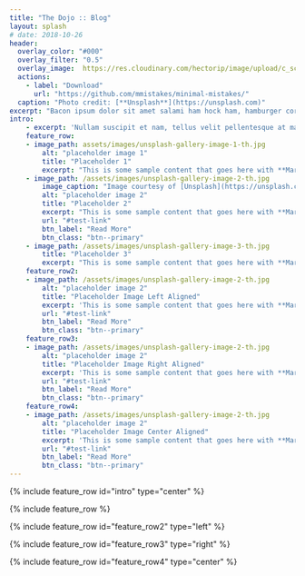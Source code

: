 ```yaml
---
title: "The Dojo :: Blog"
layout: splash
# date: 2018-10-26
header:
  overlay_color: "#000"
  overlay_filter: "0.5"
  overlay_image:  https://res.cloudinary.com/hectorip/image/upload/c_scale,w_1200/v1539415848/markus-spiske-666904-unsplash_y4hjex.jpg
  actions:
    - label: "Download"
      url: "https://github.com/mmistakes/minimal-mistakes/"
  caption: "Photo credit: [**Unsplash**](https://unsplash.com)"
excerpt: "Bacon ipsum dolor sit amet salami ham hock ham, hamburger corned beef short ribs kielbasa biltong t-bone drumstick tri-tip tail sirloin pork chop."
intro:
    - excerpt: 'Nullam suscipit et nam, tellus velit pellentesque at malesuada, enim eaque. Quis nulla, netus tempor in diam gravida tincidunt, *proin faucibus* voluptate felis id sollicitudin. Centered with `type="center"`'
    feature_row:
    - image_path: assets/images/unsplash-gallery-image-1-th.jpg
        alt: "placeholder image 1"
        title: "Placeholder 1"
        excerpt: "This is some sample content that goes here with **Markdown** formatting."
    - image_path: /assets/images/unsplash-gallery-image-2-th.jpg
        image_caption: "Image courtesy of [Unsplash](https://unsplash.com/)"
        alt: "placeholder image 2"
        title: "Placeholder 2"
        excerpt: "This is some sample content that goes here with **Markdown** formatting."
        url: "#test-link"
        btn_label: "Read More"
        btn_class: "btn--primary"
    - image_path: /assets/images/unsplash-gallery-image-3-th.jpg
        title: "Placeholder 3"
        excerpt: "This is some sample content that goes here with **Markdown** formatting."
    feature_row2:
    - image_path: /assets/images/unsplash-gallery-image-2-th.jpg
        alt: "placeholder image 2"
        title: "Placeholder Image Left Aligned"
        excerpt: 'This is some sample content that goes here with **Markdown** formatting. Left aligned with `type="left"`'
        url: "#test-link"
        btn_label: "Read More"
        btn_class: "btn--primary"
    feature_row3:
    - image_path: /assets/images/unsplash-gallery-image-2-th.jpg
        alt: "placeholder image 2"
        title: "Placeholder Image Right Aligned"
        excerpt: 'This is some sample content that goes here with **Markdown** formatting. Right aligned with `type="right"`'
        url: "#test-link"
        btn_label: "Read More"
        btn_class: "btn--primary"
    feature_row4:
    - image_path: /assets/images/unsplash-gallery-image-2-th.jpg
        alt: "placeholder image 2"
        title: "Placeholder Image Center Aligned"
        excerpt: 'This is some sample content that goes here with **Markdown** formatting. Centered with `type="center"`'
        url: "#test-link"
        btn_label: "Read More"
        btn_class: "btn--primary"
---
```


{% include feature_row id="intro" type="center" %}

{% include feature_row %}

{% include feature_row id="feature_row2" type="left" %}

{% include feature_row id="feature_row3" type="right" %}

{% include feature_row id="feature_row4" type="center" %}